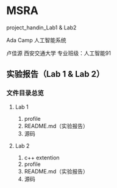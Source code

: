 # MSRA

project_handin_Lab1 & Lab2

Ada Camp 人工智能系统 

卢佳源 西安交通大学 专业班级：人工智能91

## 实验报告（Lab 1 & Lab 2）

### 文件目录总览

1.	Lab 1
    1.	profile
    2.	README.md（实验报告）
    3.	源码

2.	Lab 2
    1.	c++ extention
    2.	profile
    3.	README.md（实验报告）
    4.	源码
